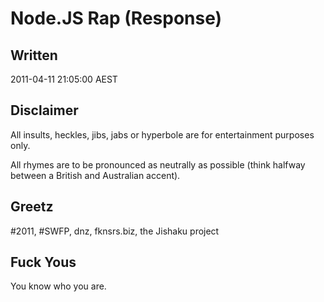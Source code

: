 Node.JS Rap (Response)
======================

Written
-------

2011-04-11 21:05:00 AEST

Disclaimer
----------

All insults, heckles, jibs, jabs or hyperbole are for entertainment purposes only.

All rhymes are to be pronounced as neutrally as possible (think halfway between a British and Australian accent).

Greetz
------

#2011, #SWFP, dnz, fknsrs.biz, the Jishaku project

Fuck Yous
---------

You know who you are.

